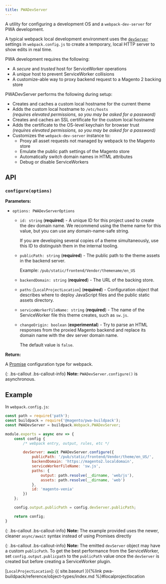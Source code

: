 ```yaml
---
title: PWADevServer
---
```


A utility for configuring a development OS and a `webpack-dev-server` for PWA development.

A typical webpack local development environment uses the [`devServer`] settings in `webpack.config.js` to create a temporary, local HTTP server to show edits in real time.

PWA development requires the following:

* A *secure* and *trusted* host for ServiceWorker operations
* A *unique* host to prevent ServiceWorker collisions
* A customize-able way to proxy backend request to a Magento 2 backing store

PWADevServer performs the following during setup:

* Creates and caches a custom local hostname for the current theme
* Adds the custom local hostname to `/etc/hosts`   
  *(requires elevated permissions, so you may be asked for a password)*
* Creates and caches an SSL certificate for the custom local hostname
* Adds the certificate to the OS-level keychain for browser trust  
  *(requires elevated permissions, so you may be asked for a password)*
* Customizes the `webpack-dev-server` instance to:
    * Proxy all asset requests not managed by webpack to the Magento store
    * Emulate the public path settings of the Magento store
    * Automatically switch domain names in HTML attributes
    * Debug or disable ServiceWorkers

## API

### `configure(options)`

**Parameters:**

* `options: PWADevServerOptions`
    * `id: string` (**required**) - A unique ID for this project used to create the dev domain name.
      We recommend using the theme name for this value, but you can use any domain-name-safe string.

      If you are developing several copies of a theme simultaneously, use this ID to distinguish them in the internal tooling.
    * `publicPath: string` (**required**) - The public path to the theme assets in the backend server.
      
      Example:
      `/pub/static/frontend/Vendor/themename/en_US`
    * `backendDomain: string` (**required**) - The URL of the backing store.
    * `paths:`[`LocalProjectLocation`] (**required**) - Configuration object that describes where to deploy JavaScript files and the public static assets directory.
    * `serviceWorkerFileName: string` (**required**) - The name of the ServiceWorker file this theme creates, such as `sw.js`.
    * `changeOrigin: boolean` (**experimental**) - Try to parse an HTML responses from the proxied Magento backend and replace its domain name with the dev server domain name.

      The default value is `false`.

**Return:**

A [Promise] configuration type for webpack.

{: .bs-callout .bs-callout-info}
**Note:**
`PWADevServer.configure()` is asynchronous.


## Example

In `webpack.config.js`:

``` js
const path = require('path');
const buildpack = require('@magento/pwa-buildpack');
const PWADevServer = buildpack.Webpack.PWADevServer;

module.exports = async env => {
    const config {
        /* webpack entry, output, rules, etc */

        devServer: await PWADevServer.configure({
            publicPath: '/pub/static/frontend/Vendor/theme/en_US/',
            backendDomain: 'https://magento2.localdomain',
            serviceWorkerFileName: 'sw.js',
            paths: {
                output: path.resolve(__dirname, 'web/js'),
                assets: path.resolve(__dirname, 'web')
            },
            id: 'magento-venia'
        })
    };

    config.output.publicPath = config.devServer.publicPath;

    return config;
}
```

{: .bs-callout .bs-callout-info}
**Note:**
The example provided uses the newer, cleaner `async/await` syntax instead of using Promises directly 

{: .bs-callout .bs-callout-info}
**Note:**
The emitted `devServer` object may have a custom `publicPath`.
To get the best performance from the ServiceWorker, set `config.output.publicpath` to the `publicPath` value once the `devServer` is created but before creating a ServiceWorker plugin.



[`devServer`]: https://webpack.js.org/configuration/dev-server/
[Promise]: https://webpack.js.org/configuration/configuration-types/#exporting-a-promise
[`LocalProjectLocation`]: {{ site.baseurl }}{%link pwa-buildpack/reference/object-types/index.md %}#localprojectlocation